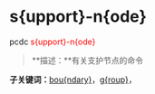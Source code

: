 # s{upport}-n{ode}
pcdc <span style='color: red;'>s{upport}-n{ode}</span>
> **描述：**有关支护节点的命令

**子关键词：**[bou{ndary}](s{upport}-n{ode}/bou{ndary}/)，[g{roup}](s{upport}-n{ode}/g{roup}/)，
